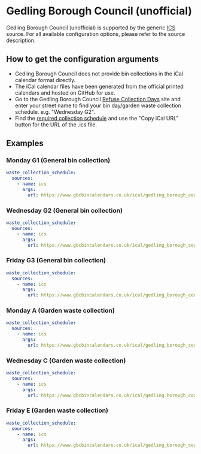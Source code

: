 # Gedling Borough Council (unofficial)

Gedling Borough Council (unofficial) is supported by the generic [ICS](/doc/source/ics.md) source. For all available configuration options, please refer to the source description.


## How to get the configuration arguments

- Gedling Borough Council does not provide bin collections in the iCal calendar format directly.
- The iCal calendar files have been generated from the official printed calendars and hosted on GitHub for use.
- Go to the Gedling Borough Council [Refuse Collection Days](https://apps.gedling.gov.uk/refuse/search.aspx) site and enter your street name to find your bin day/garden waste collection schedule. e.g. "Wednesday G2".
- Find the [required collection schedule](https://www.gbcbincalendars.co.uk) and use the "Copy iCal URL" button for the URL of the .ics file.

## Examples

### Monday G1 (General bin collection)

```yaml
waste_collection_schedule:
  sources:
    - name: ics
      args:
        url: https://www.gbcbincalendars.co.uk/ical/gedling_borough_council_monday_g1_bin_schedule.ics
```
### Wednesday G2 (General bin collection)

```yaml
waste_collection_schedule:
  sources:
    - name: ics
      args:
        url: https://www.gbcbincalendars.co.uk/ical/gedling_borough_council_wednesday_g2_bin_schedule.ics
```
### Friday G3 (General bin collection)

```yaml
waste_collection_schedule:
  sources:
    - name: ics
      args:
        url: https://www.gbcbincalendars.co.uk/ical/gedling_borough_council_friday_g3_bin_schedule.ics
```
### Monday A (Garden waste collection)

```yaml
waste_collection_schedule:
  sources:
    - name: ics
      args:
        url: https://www.gbcbincalendars.co.uk/ical/gedling_borough_council_monday_a_garden_bin_schedule.ics
```
### Wednesday C (Garden waste collection)

```yaml
waste_collection_schedule:
  sources:
    - name: ics
      args:
        url: https://www.gbcbincalendars.co.uk/ical/gedling_borough_council_wednesday_c_garden_bin_schedule.ics
```
### Friday E (Garden waste collection)

```yaml
waste_collection_schedule:
  sources:
    - name: ics
      args:
        url: https://www.gbcbincalendars.co.uk/ical/gedling_borough_council_friday_e_garden_bin_schedule.ics
```
